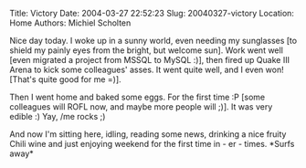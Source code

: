 Title: Victory
Date: 2004-03-27 22:52:23
Slug: 20040327-victory
Location: Home
Authors: Michiel Scholten

<p>Nice day today. I woke up in a sunny world, even needing my sunglasses [to shield my painly eyes from the bright, but welcome sun]. Work went well [even migrated a project from MSSQL to MySQL :)], then fired up Quake III Arena to kick some colleagues' asses. It went quite well, and I even won! [That's quite good for me =)].</p>
<p>Then I went home and baked some eggs. For the first time :P [some colleagues will ROFL now, and maybe more people will ;)]. It was very edible :) Yay, /me rocks ;)</p>
<p>And now I'm sitting here, idling, reading some news, drinking a nice fruity Chili wine and just enjoying weekend for the first time in - er - times. *Surfs away*</p>